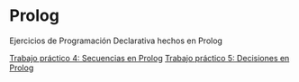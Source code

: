 # Prolog
Ejercicios de Programación Declarativa hechos en Prolog


[Trabajo práctico 4: Secuencias en Prolog](./GuiasPracticas/GuiaPractica4.md)
[Trabajo práctico 5: Decisiones en Prolog](./GuiasPracticas/GuiaPractica5.md)

